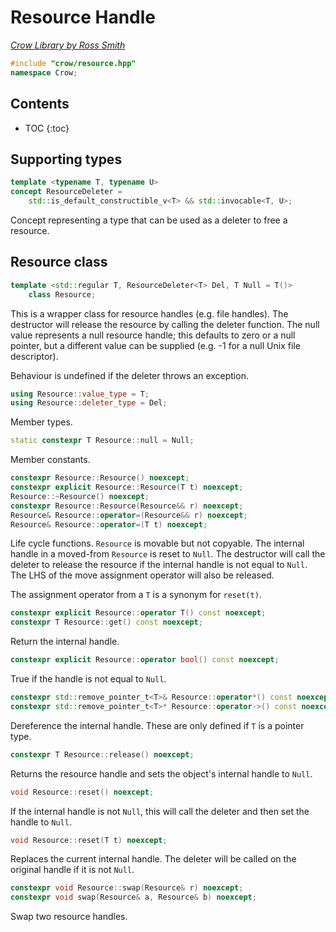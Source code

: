 # Resource Handle

_[Crow Library by Ross Smith](index.html)_

```c++
#include "crow/resource.hpp"
namespace Crow;
```

## Contents

* TOC
{:toc}

## Supporting types

```c++
template <typename T, typename U>
concept ResourceDeleter =
    std::is_default_constructible_v<T> && std::invocable<T, U>;
```

Concept representing a type that can be used as a deleter to free a resource.

## Resource class

```c++
template <std::regular T, ResourceDeleter<T> Del, T Null = T()>
    class Resource;
```

This is a wrapper class for resource handles (e.g. file handles). The
destructor will release the resource by calling the deleter function. The
null value represents a null resource handle; this defaults to zero or a null
pointer, but a different value can be supplied (e.g. -1 for a null Unix file
descriptor).

Behaviour is undefined if the deleter throws an exception.

```c++
using Resource::value_type = T;
using Resource::deleter_type = Del;
```

Member types.

```c++
static constexpr T Resource::null = Null;
```

Member constants.

```c++
constexpr Resource::Resource() noexcept;
constexpr explicit Resource::Resource(T t) noexcept;
Resource::~Resource() noexcept;
constexpr Resource::Resource(Resource&& r) noexcept;
Resource& Resource::operator=(Resource&& r) noexcept;
Resource& Resource::operator=(T t) noexcept;
```

Life cycle functions. `Resource` is movable but not copyable. The internal
handle in a moved-from `Resource` is reset to `Null`. The destructor will
call the deleter to release the resource if the internal handle is not equal
to `Null`. The LHS of the move assignment operator will also be released.

The assignment operator from a `T` is a synonym for `reset(t)`.

```c++
constexpr explicit Resource::operator T() const noexcept;
constexpr T Resource::get() const noexcept;
```

Return the internal handle.

```c++
constexpr explicit Resource::operator bool() const noexcept;
```

True if the handle is not equal to `Null`.

```c++
constexpr std::remove_pointer_t<T>& Resource::operator*() const noexcept;
constexpr std::remove_pointer_t<T>* Resource::operator->() const noexcept;
```

Dereference the internal handle. These are only defined if `T` is a pointer
type.

```c++
constexpr T Resource::release() noexcept;
```

Returns the resource handle and sets the object's internal handle to `Null`.

```c++
void Resource::reset() noexcept;
```

If the internal handle is not `Null`, this will call the deleter and then set
the handle to `Null`.

```c++
void Resource::reset(T t) noexcept;
```

Replaces the current internal handle. The deleter will be called on the
original handle if it is not `Null`.

```c++
constexpr void Resource::swap(Resource& r) noexcept;
constexpr void swap(Resource& a, Resource& b) noexcept;
```

Swap two resource handles.

